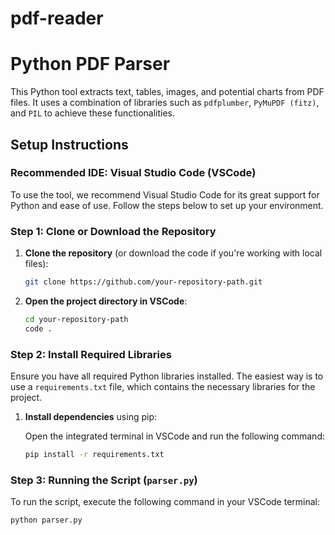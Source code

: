 # pdf-reader

# Python PDF Parser

This Python tool extracts text, tables, images, and potential charts from PDF files. It uses a combination of libraries such as `pdfplumber`, `PyMuPDF (fitz)`, and `PIL` to achieve these functionalities.

## Setup Instructions

### Recommended IDE: Visual Studio Code (VSCode)

To use the tool, we recommend Visual Studio Code for its great support for Python and ease of use. Follow the steps below to set up your environment.

### Step 1: Clone or Download the Repository

1. **Clone the repository** (or download the code if you're working with local files):
    ```bash
    git clone https://github.com/your-repository-path.git
    ```

2. **Open the project directory in VSCode**:
    ```bash
    cd your-repository-path
    code .
    ```

### Step 2: Install Required Libraries

Ensure you have all required Python libraries installed. The easiest way is to use a `requirements.txt` file, which contains the necessary libraries for the project.

1. **Install dependencies** using pip:

    Open the integrated terminal in VSCode and run the following command:

    ```bash
    pip install -r requirements.txt
    ```

### Step 3: Running the Script (`parser.py`)


To run the script, execute the following command in your VSCode terminal:

```bash
python parser.py
```


